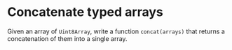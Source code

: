 # Concatenate typed arrays

Given an array of `Uint8Array`, write a function `concat(arrays)` that returns a concatenation of them into a single array.
